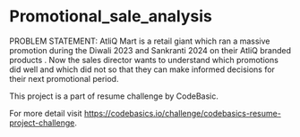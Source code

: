 # Promotional_sale_analysis
PROBLEM STATEMENT: 
AtliQ Mart is a retail giant which ran a massive promotion during the Diwali 2023 and Sankranti 2024 on their AtliQ branded products . Now the sales director wants to understand which promotions did well and which did not so that they can make informed decisions for their next promotional period. 


This project is a part of resume challenge by CodeBasic. 


For more detail visit https://codebasics.io/challenge/codebasics-resume-project-challenge.
